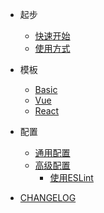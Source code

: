* 起步
  * [快速开始](zh-cn/quickstart.md)
  * [使用方式](zh-cn/usage.md)

* 模板
  * [Basic](zh-cn/template/basic.md)
  * [Vue](zh-cn/quickstart.md)
  * [React](zh-cn/quickstart.md)

* 配置
  * [通用配置](zh-cn/quickstart.md)
  * [高级配置](zh-cn/quickstart.md)
    * [使用ESLint](zh-cn/quickstart.md)



* [CHANGELOG](https://github.com/fetp/fetp/blob/master/CHANGELOG.md)